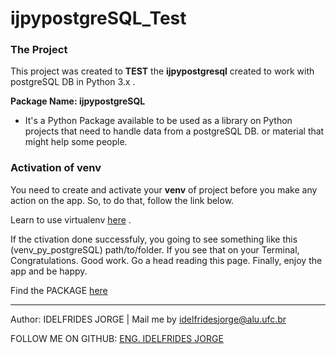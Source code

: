 # ijpypostgreSQL_Test 


### The Project
This project was created to **TEST** the  **ijpypostgresql**  created to work with postgreSQL DB in Python 3.x . 


**Package Name: ijpypostgreSQL**
 * It's a Python Package available to be used as a library on Python projects that
need to handle data from a postgreSQL DB. or material that might help some people.



### Activation of venv
You need to create and activate your **venv** of project before you make any action on the app. So, to do that, follow the link below.

Learn to use virtualenv [here](https://pythonacademy.com.br/blog/python-e-virtualenv-como-programar-em-ambientes-virtuais) .

If the ctivation done successfuly, you going to see something like this (venv_py_postgreSQL) path/to/folder.
If you see that on your Terminal, Congratulations. Good work. Go a head reading this page.
Finally, enjoy the app and be happy.

Find the PACKAGE [here](https://github.com/idelfrides/ijpypostgresql/blob/master/README.md)

-------------

Author: IDELFRIDES JORGE | Mail me by idelfridesjorge@alu.ufc.br 

FOLLOW ME ON GITHUB: [ENG. IDELFRIDES JORGE](https://github.com/idelfrides)
